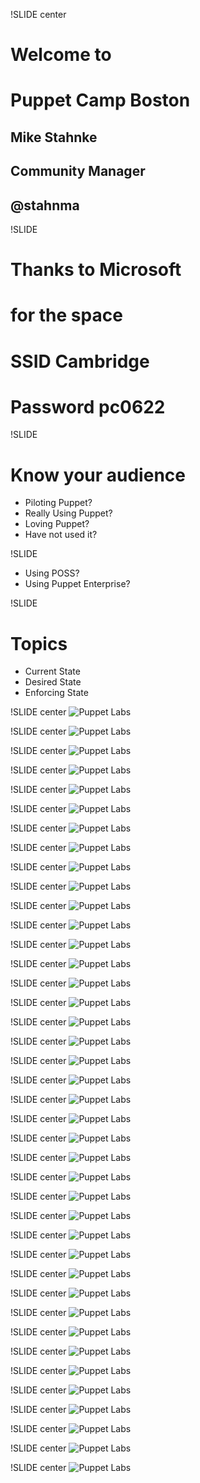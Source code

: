 !SLIDE center

# Welcome to
# Puppet Camp Boston

## Mike Stahnke
## Community Manager
## @stahnma

!SLIDE

# Thanks to Microsoft
# for the space

# SSID Cambridge
# Password pc0622

!SLIDE
# Know your audience
* Piloting Puppet?
* Really Using Puppet?
* Loving Puppet?
* Have not used it?

!SLIDE
* Using POSS?
* Using Puppet Enterprise?

!SLIDE
# Topics
* Current State
* Desired State
* Enforcing State

!SLIDE center
![Puppet Labs](images/community_venn.jpg "Puppet Labs")

!SLIDE center
![Puppet Labs](images/community_venn2.jpg "Puppet Labs")

!SLIDE center
![Puppet Labs](images/ilovepuppet.jpg "Puppet Labs")

!SLIDE center
![Puppet Labs](images/events1.jpg "Puppet Labs")

!SLIDE center
![Puppet Labs](images/events2.jpg "Puppet Labs")

!SLIDE center
![Puppet Labs](images/recent_stuff.jpg "Puppet Labs")

!SLIDE center
![Puppet Labs](images/recent_puppet_goodness.jpg "Puppet Labs")

!SLIDE center
![Puppet Labs](images/screenshot_1330369083_4.jpg "Puppet Labs")

!SLIDE center
![Puppet Labs](images/ftw_msi_facter_interactive_1a.jpg "Puppet Labs")


!SLIDE center
![Puppet Labs](images/opensource2012.jpg "Puppet Labs")

!SLIDE center
![Puppet Labs](images/versioning.jpg "Puppet Labs")

!SLIDE center
![Puppet Labs](images/puppet3_highlights.jpg "Puppet Labs")

!SLIDE center
![Puppet Labs](images/puppet3_scope.jpg "Puppet Labs")

!SLIDE center
![Puppet Labs](images/mco2.jpg "Puppet Labs")

!SLIDE center
![Puppet Labs](images/facter.jpg "Puppet Labs")

!SLIDE center
![Puppet Labs](images/forge_total.jpg "Puppet Labs")

!SLIDE center
![Puppet Labs](images/forge_total_skitch.jpg "Puppet Labs")

!SLIDE center
![Puppet Labs](images/forge1.jpg "Puppet Labs")

!SLIDE center
![Puppet Labs](images/moduletool.jpg "Puppet Labs")

!SLIDE center
![Puppet Labs](images/forge2.jpg "Puppet Labs")

!SLIDE center
![Puppet Labs](images/ryan_stick.jpg "Puppet Labs")

!SLIDE center
![Puppet Labs](images/ryan.jpg "Puppet Labs")

!SLIDE center
![Puppet Labs](images/openstack1.jpg "Puppet Labs")

!SLIDE center
![Puppet Labs](images/recent_stuff.jpg "Puppet Labs")


!SLIDE center
![Puppet Labs](images/puppetdb1.jpg "Puppet Labs")

!SLIDE center
![Puppet Labs](images/puppetdb3.jpg "Puppet Labs")

!SLIDE center
![Puppet Labs](images/puppetdb2.jpg "Puppet Labs")

!SLIDE center
![Puppet Labs](images/tech_choices.jpg "Puppet Labs")

!SLIDE center
![Puppet Labs](images/tech_choices2.jpg "Puppet Labs")

!SLIDE center
![Puppet Labs](images/puppetdb_screenshot.jpg "Puppet Labs")

!SLIDE center
![Puppet Labs](images/razor.jpg "Puppet Labs")

!SLIDE center
![Puppet Labs](images/razor_policies.jpg "Puppet Labs")

!SLIDE center
![Puppet Labs](images/opensource-progress.jpg "Puppet Labs")

!SLIDE center
![Puppet Labs](images/sites.jpg "Puppet Labs")

!SLIDE center
![Puppet Labs](images/dashboard.jpg "Puppet Labs")

!SLIDE center
![Puppet Labs](images/enc.jpg "Puppet Labs")

!SLIDE center
![Puppet Labs](images/opensource2012_skitch.jpg "Puppet Labs")

!SLIDE center
![Puppet Labs](images/opensource2012_skitch.jpg "Puppet Labs")



!SLIDE center
![Puppet Labs](images/hand_tat.jpg "Puppet Labs")


!SLIDE center
![Puppet Labs](images/hand_logo.jpg "Puppet Labs")
